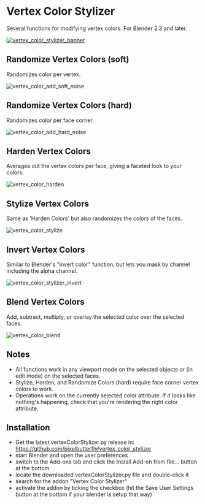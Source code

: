 # Vertex Color Stylizer
Several functions for modifying vertex colors. For Blender 2.3 and later.

[![vertex_color_stylizer_banner](https://user-images.githubusercontent.com/61604905/234193874-39b382bf-df69-4e2e-acc6-1d360e0f0be9.png)](https://www.youtube.com/watch?v=CAhyvyByPFE)

## Randomize Vertex Colors (soft)
Randomizes color per vertex.

![vertex_color_add_soft_noise](https://user-images.githubusercontent.com/61604905/234193903-e89caadc-70bc-475d-8a41-6e281d2fa68e.png)

## Randomize Vertex Colors (hard)
Randomizes color per face corner.

![vertex_color_add_hard_noise](https://user-images.githubusercontent.com/61604905/234194003-42364227-53e9-4b1a-9e36-42e4dd2d22ca.png)

## Harden Vertex Colors
Averages out the vertex colors per face, giving a faceted look to your colors.

![vertex_color_harden](https://user-images.githubusercontent.com/61604905/234193962-3e2924e7-a172-4915-a649-8bc792f573a3.png)

## Stylize Vertex Colors
Same as 'Harden Colors' but also randomizes the colors of the faces.

![vertex_color_stylize](https://user-images.githubusercontent.com/61604905/234194033-3234ee7d-8f75-4b38-819c-625d73ab3873.png)

## Invert Vertex Colors
Similar to Blender's "invert color" function, but lets you mask by channel including the alpha channel.

![vertex_color_stylizer_invert](https://user-images.githubusercontent.com/61604905/234194279-fb23a8e3-6411-4ab6-b295-edb577a2b8c5.png)

## Blend Vertex Colors
Add, subtract, multiply, or overlay the selected color over the selected faces.

![vertex_color_blend](https://user-images.githubusercontent.com/61604905/234195912-6f64820d-5912-41c4-b864-cbaeccf0676e.png)


## Notes
* All functions work in any viewport mode on the selected objects or (in edit mode) on the selected faces. 
* Stylize, Harden, and Randomize Colors (hard) require face corner vertex colors to work.
* Operations work on the currently selected color attribute. If it looks like nothing's happening, check that you're rendering the right color attribute.

## Installation
* Get the latest vertexColorStylizer.py release in: https://github.com/pixelbutterfly/vertex_color_stylizer
* start Blender and open the user preferences
* switch to the Add-ons tab and click the Install Add-on from file... button at the bottom
* locate the downloaded vertexColorStylizer.py file and double-click it
* search for the addon "Vertex Color Stylizer"
* activate the addon by ticking the checkbox (hit the Save User Settings button at the bottom if your blender is setup that way)

